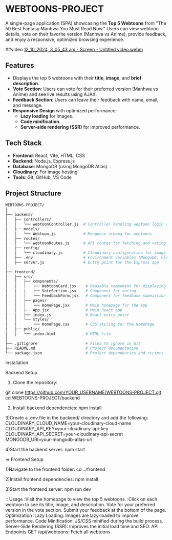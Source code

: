 # WEBTOONS-PROJECT

A single-page application (SPA) showcasing the **Top 5 Webtoons** from "The 50 Best Fantasy Manhwa You Must Read Now." Users can view webtoon details, vote on their favorite version (Manhwa vs Anime), provide feedback, and enjoy a responsive, optimized browsing experience.

##video
[12_10_2024, 3_05_43 am - Screen - Untitled video.webm](https://github.com/PDARSHIL312/webtoons-Project/blob/main/12_10_2024%2C%203_05_43%20am%20-%20Screen%20-%20Untitled%20video.webm)

## Features

- Displays the top 5 webtoons with their **title**, **image**, and **brief description**.
- **Vote Section**: Users can vote for their preferred version (Manhwa vs Anime) and see live results using AJAX.
- **Feedback Section**: Users can leave their feedback with name, email, and message.
- **Responsive Design** with optimized performance:
  - **Lazy loading** for images.
  - **Code minification**.
  - **Server-side rendering (SSR)** for improved performance.

## Tech Stack

- **Frontend**: React, Vite, HTML, CSS
- **Backend**: Node.js, Express.js
- **Database**: MongoDB (using MongoDB Atlas)
- **Cloudinary**: For image hosting
- **Tools**: Git, GitHub, VS Code

## Project Structure

```bash
WEBTOONS-PROJECT/
│
├── backend/
│   ├── controllers/
│   │   └── webtoonController.js  # Controller handling webtoon logic and image uploading
│   ├── models/
│   │   └── Webtoon.js            # Mongoose schema for webtoons
│   ├── routes/
│   │   └── webtoonRoutes.js      # API routes for fetching and voting on webtoons
│   ├── config/
│   │   └── cloudinary.js         # Cloudinary configuration for image uploading
│   ├── .env                      # Environment variables (MongoDB, Cloudinary keys)
│   ├── server.js                 # Entry point for the Express app
│
├── frontend/
│   ├── src/
│   │   ├── components/
│   │   │   ├── WebtoonCard.jsx    # Reusable component for displaying each webtoon
│   │   │   ├── VoteSection.jsx    # Component for voting
│   │   │   └── FeedbackForm.jsx   # Component for feedback submission
│   │   ├── pages/
│   │   │   └── HomePage.jsx       # Main homepage for the app
│   │   ├── App.jsx                # Main React app
│   │   ├── index.js               # React entry point
│   │   └── styles/
│   │       └── HomePage.css       # CSS styling for the HomePage
│   ├── public/
│   │   └── index.html             # HTML file
│
├── .gitignore                     # Files to ignore in Git
├── README.md                      # Project documentation
└── package.json                   # Project dependencies and scripts


```



Installation

Backend Setup

1) Clone the repository:

git clone https://github.com/YOUR_USERNAME/WEBTOONS-PROJECT.git
cd WEBTOONS-PROJECT/backend

2) Install backend dependencies:
npm install

3)Create a .env file in the backend/ directory and add the following:
CLOUDINARY_CLOUD_NAME=your-cloudinary-cloud-name
CLOUDINARY_API_KEY=your-cloudinary-api-key
CLOUDINARY_API_SECRET=your-cloudinary-api-secret
MONGODB_URI=your-mongodb-atlas-uri

4)Start the backend server:
npm start


=> Frontend Setup

1)Navigate to the frontend folder:
cd ../frontend

2)Install frontend dependencies:
npm install

3)Start the frontend server:
npm run dev


:: Usage
:Visit the homepage to view the top 5 webtoons.
:Click on each webtoon to see its title, image, and description.
Vote for your preferred version in the vote section.
Submit your feedback at the bottom of the page.
Optimization
:Lazy Loading: Images are lazy-loaded to improve performance.
Code Minification: JS/CSS minified during the build process.
Server-Side Rendering (SSR): Improves the initial load time and SEO.
API Endpoints
GET /api/webtoons: Fetch all webtoons.
